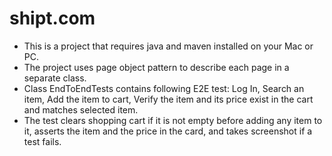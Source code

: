 # shipt.com

- This is a project that requires java and maven installed on your Mac or PC.
- The project uses page object pattern to describe each page in a separate class.
- Class EndToEndTests contains following E2E test: Log In, Search an item, Add the item to cart, 
  Verify the item and its price exist in the cart and matches selected item.
- The test clears shopping cart if it is not empty before adding any item to it, asserts the item
  and the price in the card, and takes screenshot if a test fails.
